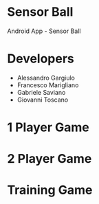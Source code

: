 # Sensor Ball
Android App - Sensor Ball

# Developers
* Alessandro Gargiulo
* Francesco Marigliano
* Gabriele Saviano
* Giovanni Toscano

# 1 Player Game

# 2 Player Game

# Training Game
